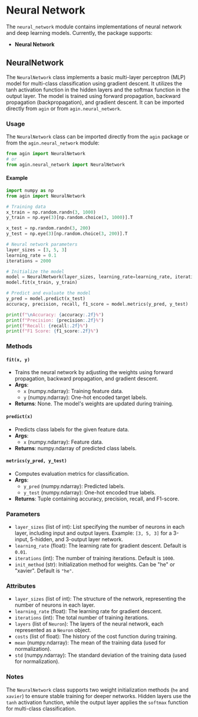 # **Neural Network**

The `neural_network` module contains implementations of neural network and deep learning models. Currently, the package supports:
- **Neural Network**

## **NeuralNetwork**
The `NeuralNetwork` class implements a basic multi-layer perceptron (MLP) model for multi-class classification using gradient descent. It utilizes the tanh activation function in the hidden layers and the softmax function in the output layer. The model is trained using forward propagation, backward propagation (backpropagation), and gradient descent. It can be imported directly from `agin` or from `agin.neural_network`.

### **Usage**
The `NeuralNetwork` class can be imported directly from the `agin` package or from the `agin.neural_network` module:

```python
from agin import NeuralNetwork
# or
from agin.neural_network import NeuralNetwork
```

#### **Example**

```python
import numpy as np
from agin import NeuralNetwork

# Training data
x_train = np.random.randn(3, 1000)
y_train = np.eye(3)[np.random.choice(3, 1000)].T

x_test = np.random.randn(3, 200)
y_test = np.eye(3)[np.random.choice(3, 200)].T

# Neural network parameters
layer_sizes = [3, 5, 3]
learning_rate = 0.1
iterations = 2000

# Initialize the model
model = NeuralNetwork(layer_sizes, learning_rate=learning_rate, iterations=iterations)
model.fit(x_train, y_train)

# Predict and evaluate the model
y_pred = model.predict(x_test)
accuracy, precision, recall, f1_score = model.metrics(y_pred, y_test)

print(f"\nAccuracy: {accuracy:.2f}%")
print(f"Precision: {precision:.2f}%")
print(f"Recall: {recall:.2f}%")
print(f"F1 Score: {f1_score:.2f}%")
```

### **Methods**
#### **`fit(x, y)`**
   - Trains the neural network by adjusting the weights using forward propagation, backward propagation, and gradient descent.
   - **Args**:
     - `x` (numpy.ndarray): Training feature data.
     - `y` (numpy.ndarray): One-hot encoded target labels.
   - **Returns**: None. The model's weights are updated during training.

#### **`predict(x)`**
   - Predicts class labels for the given feature data.
   - **Args**:
     - `x` (numpy.ndarray): Feature data.
   - **Returns**: numpy.ndarray of predicted class labels.

#### **`metrics(y_pred, y_test)`**
   - Computes evaluation metrics for classification.
   - **Args**:
     - `y_pred` (numpy.ndarray): Predicted labels.
     - `y_test` (numpy.ndarray): One-hot encoded true labels.
   - **Returns**: Tuple containing accuracy, precision, recall, and F1-score.

### **Parameters**
- `layer_sizes` (list of int): List specifying the number of neurons in each layer, including input and output layers. Example: `[3, 5, 3]` for a 3-input, 5-hidden, and 3-output layer network.
- `learning_rate` (float): The learning rate for gradient descent. Default is `0.01`.
- `iterations` (int): The number of training iterations. Default is `1000`.
- `init_method` (str): Initialization method for weights. Can be "he" or "xavier". Default is `"he"`.

### **Attributes**
- `layer_sizes` (list of int): The structure of the network, representing the number of neurons in each layer.
- `learning_rate` (float): The learning rate for gradient descent.
- `iterations` (int): The total number of training iterations.
- `layers` (list of `Neuron`): The layers of the neural network, each represented as a `Neuron` object.
- `costs` (list of float): The history of the cost function during training.
- `mean` (numpy.ndarray): The mean of the training data (used for normalization).
- `std` (numpy.ndarray): The standard deviation of the training data (used for normalization).

### **Notes**
The `NeuralNetwork` class supports two weight initialization methods (`he` and `xavier`) to ensure stable training for deeper networks. Hidden layers use the `tanh` activation function, while the output layer applies the `softmax` function for multi-class classification.

